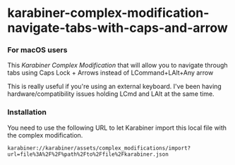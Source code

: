 # karabiner-complex-modification-navigate-tabs-with-caps-and-arrow

### For macOS users
This _Karabiner Complex Modification_ that will allow you to navigate through tabs using Caps Lock + Arrows instead of LCommand+LAlt+Any arrow

This is really useful if you're using an external keyboard.
I've been having hardware/compatibility issues holding LCmd and LAlt at the same time.

### Installation 

You need to use the following URL to let Karabiner import this local file with the complex modification.

```
karabiner://karabiner/assets/complex_modifications/import?url=file%3A%2F%2F%path%2Fto%2Ffile%2Fkarabiner.json
```
